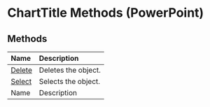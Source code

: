 
# ChartTitle Methods (PowerPoint)

## Methods



|**Name**|**Description**|
|:-----|:-----|
| [Delete](850d1b0a-4ce1-20b8-534f-f0b5b9e27f18.md)|Deletes the object.|
| [Select](6eaf6315-8c01-4428-9c9c-ec2a2423c09b.md)|Selects the object.|
|Name|Description|
